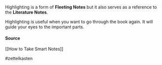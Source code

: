 Highlighting is a form of **Fleeting Notes** but it also serves as a reference to the **Literature Notes**.

Highlighting is useful when you want to go through the book again. It will guide your eyes to the important parts.

#### Source
[[How to Take Smart Notes]]

#zettelkasten